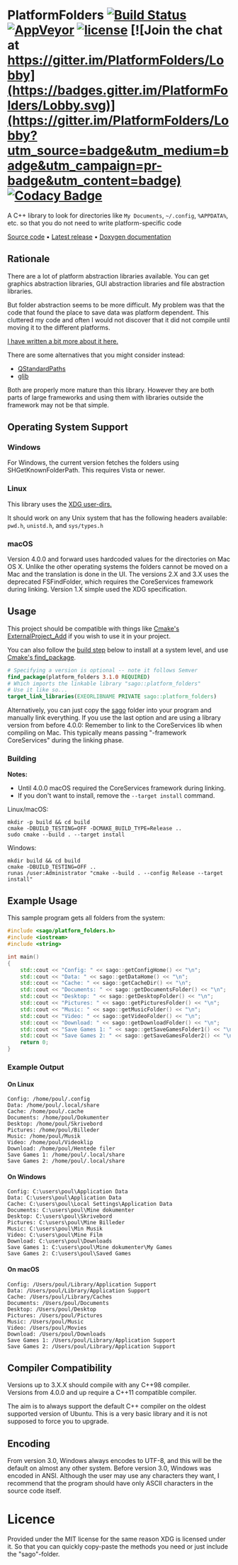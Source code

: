 # PlatformFolders [![Build Status](https://travis-ci.org/sago007/PlatformFolders.svg?branch=master)](https://travis-ci.org/sago007/PlatformFolders) [![AppVeyor](https://img.shields.io/appveyor/ci/sago007/PlatformFolders.svg?label=Windows)](https://ci.appveyor.com/project/sago007/platformfolders) [![license](https://img.shields.io/github/license/sago007/PlatformFolders.svg)](https://raw.githubusercontent.com/sago007/PlatformFolders/master/LICENSE) [![Join the chat at https://gitter.im/PlatformFolders/Lobby](https://badges.gitter.im/PlatformFolders/Lobby.svg)](https://gitter.im/PlatformFolders/Lobby?utm_source=badge&utm_medium=badge&utm_campaign=pr-badge&utm_content=badge) [![Codacy Badge](https://api.codacy.com/project/badge/Grade/729e36adcf5c4523bd136de1b33441cb)](https://www.codacy.com/app/github_43/PlatformFolders?utm_source=github.com&amp;utm_medium=referral&amp;utm_content=sago007/PlatformFolders&amp;utm_campaign=Badge_Grade)

A C++ library to look for directories like `My Documents`, `~/.config`, `%APPDATA%`, etc. so that you do not need to write platform-specific code

[Source code](https://github.com/sago007/PlatformFolders) • [Latest release](https://github.com/sago007/PlatformFolders/releases/latest) • [Doxygen documentation](http://sago007.github.io/PlatformFolders/html/doxygen/)

## Rationale

There are a lot of platform abstraction libraries available. You can get graphics abstraction libraries, GUI abstraction libraries and file abstraction libraries.

But folder abstraction seems to be more difficult.
My problem was that the code that found the place to save data was platform dependent. This cluttered my code and often I would not discover that it did not compile until moving it to the different platforms.

[I have written a bit more about it here.](http://sago007.blogspot.dk/2015/10/abstraction-for-special-folders.html)

There are some alternatives that you might consider instead:

* [QStandardPaths](http://doc.qt.io/qt-5/qstandardpaths.html)
* [glib](https://developer.gnome.org/glib/stable/glib-Miscellaneous-Utility-Functions.html)

Both are properly more mature than this library. However they are both parts of large frameworks and using them with libraries outside the framework may not be that simple.

## Operating System Support

### Windows

For Windows, the current version fetches the folders using SHGetKnownFolderPath. This requires Vista or newer.

### Linux

This library uses the [XDG user-dirs.](https://specifications.freedesktop.org/basedir-spec/basedir-spec-latest.html)

It should work on any Unix system that has the following headers available: `pwd.h`, `unistd.h`, and `sys/types.h`

### macOS

Version 4.0.0 and forward uses hardcoded values for the directories on Mac OS X. Unlike the other operating systems the folders cannot be moved on a Mac and the translation is done in the UI.
The versions 2.X and 3.X uses the deprecated FSFindFolder, which requires the CoreServices framework during linking.
Version 1.X simple used the XDG specification.

## Usage

This project should be compatible with things like [Cmake's ExternalProject_Add](https://cmake.org/cmake/help/latest/module/ExternalProject.html?highlight=externalproject_add#command:externalproject_add) if you wish to use it in your project.

You can also follow the [build step](#building) below to install at a system level, and use [Cmake's find_package](https://cmake.org/cmake/help/latest/command/find_package.html).

```cmake
# Specifying a version is optional -- note it follows Semver
find_package(platform_folders 3.1.0 REQUIRED)
# Which imports the linkable library "sago::platform_folders"
# Use it like so...
target_link_libraries(EXEORLIBNAME PRIVATE sago::platform_folders)
```

Alternatively, you can just copy the [sago](https://github.com/sago007/PlatformFolders/tree/master/sago) folder into your program and manually link everything.
If you use the last option and are using a library version from before 4.0.0: Remember to link to the CoreServices lib when compiling on Mac. This typically means passing "-framework CoreServices" during the linking phase.

### Building

**Notes:**

* Until 4.0.0 macOS required the CoreServices framework during linking.
* If you don't want to install, remove the `--target install` command.

Linux/macOS:

```
mkdir -p build && cd build
cmake -DBUILD_TESTING=OFF -DCMAKE_BUILD_TYPE=Release ..
sudo cmake --build . --target install
```

Windows:

```
mkdir build && cd build
cmake -DBUILD_TESTING=OFF ..
runas /user:Administrator "cmake --build . --config Release --target install"
```

## Example Usage

This sample program gets all folders from the system:

```cpp
#include <sago/platform_folders.h>
#include <iostream>
#include <string>

int main()
{
	std::cout << "Config: " << sago::getConfigHome() << "\n";
	std::cout << "Data: " << sago::getDataHome() << "\n";
	std::cout << "Cache: " << sago::getCacheDir() << "\n";
	std::cout << "Documents: " << sago::getDocumentsFolder() << "\n";
	std::cout << "Desktop: " << sago::getDesktopFolder() << "\n";
	std::cout << "Pictures: " << sago::getPicturesFolder() << "\n";
	std::cout << "Music: " << sago::getMusicFolder() << "\n";
	std::cout << "Video: " << sago::getVideoFolder() << "\n";
	std::cout << "Download: " << sago::getDownloadFolder() << "\n";
	std::cout << "Save Games 1: " << sago::getSaveGamesFolder1() << "\n";
	std::cout << "Save Games 2: " << sago::getSaveGamesFolder2() << "\n";
	return 0;
}
```

### Example Output

#### On Linux

```
Config: /home/poul/.config
Data: /home/poul/.local/share
Cache: /home/poul/.cache
Documents: /home/poul/Dokumenter
Desktop: /home/poul/Skrivebord
Pictures: /home/poul/Billeder
Music: /home/poul/Musik
Video: /home/poul/Videoklip
Download: /home/poul/Hentede filer
Save Games 1: /home/poul/.local/share
Save Games 2: /home/poul/.local/share
```

#### On Windows

```
Config: C:\users\poul\Application Data
Data: C:\users\poul\Application Data
Cache: C:\users\poul\Local Settings\Application Data
Documents: C:\users\poul\Mine dokumenter
Desktop: C:\users\poul\Skrivebord
Pictures: C:\users\poul\Mine Billeder
Music: C:\users\poul\Min Musik
Video: C:\users\poul\Mine Film
Download: C:\users\poul\Downloads
Save Games 1: C:\users\poul\Mine dokumenter\My Games
Save Games 2: C:\users\poul\Saved Games
```

#### On macOS

```
Config: /Users/poul/Library/Application Support
Data: /Users/poul/Library/Application Support
Cache: /Users/poul/Library/Caches
Documents: /Users/poul/Documents
Desktop: /Users/poul/Desktop
Pictures: /Users/poul/Pictures
Music: /Users/poul/Music
Video: /Users/poul/Movies
Download: /Users/poul/Downloads
Save Games 1: /Users/poul/Library/Application Support
Save Games 2: /Users/poul/Library/Application Support
```

## Compiler Compatibility

Versions up to 3.X.X should compile with any C++98 compiler.\
Versions from 4.0.0 and up require a C++11 compatible compiler.

The aim is to always support the default C++ compiler on the oldest supported version of Ubuntu. This is a very basic library and it is not supposed to force you to upgrade.

## Encoding

From version 3.0, Windows always encodes to UTF-8, and this will be the default on almost any other system.
Before version 3.0, Windows was encoded in ANSI.
Although the user may use any characters they want, I recommend that the program should have only ASCII characters in the source code itself.

# Licence

Provided under the MIT license for the same reason XDG is licensed under it. So that you can quickly copy-paste the methods you need or just include the "sago"-folder.
